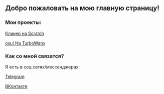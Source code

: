 ## Добро пожаловать на мою **главную страницу**!


### Мои проекты:

[Кликер на Scratch](https://ok-developerrr.github.io/clicker)

[osu! На TurboWarp](https://ok-developerrr.github.io/osu-sc)


### Как со мной связатся?

Я есть в соц.сетях/мессенджерах:

[Telegram](t.me/username123123xd)

[ВКонтакте](vk.com/id_lol_xd)
